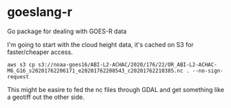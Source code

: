 # goeslang-r
Go package for dealing with GOES-R data

I'm going to start with the cloud height data, it's cached on S3 for faster/cheaper access.

`aws s3 cp s3://noaa-goes16/ABI-L2-ACHAC/2020/176/22/OR_ABI-L2-ACHAC-M6_G16_s20201762206171_e20201762208543_c20201762210385.nc . --no-sign-request`

This might be easire to fed the nc files through GDAL and get something like a geotiff out the other side.